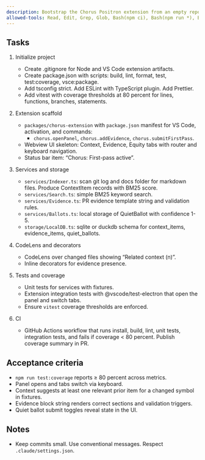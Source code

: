 ```yaml
---
description: Bootstrap the Chorus Positron extension from an empty repo. Produce scaffold, tests, CI, and first value slice of Context, Evidence, Equity.
allowed-tools: Read, Edit, Grep, Glob, Bash(npm ci), Bash(npm run *), Bash(git status), Bash(git add:*), Bash(git commit:*), Bash(node --version)
---
```


## Tasks
1) Initialize project
   - Create .gitignore for Node and VS Code extension artifacts.
   - Create package.json with scripts: build, lint, format, test, test:coverage, vsce:package.
   - Add tsconfig strict. Add ESLint with TypeScript plugin. Add Prettier.
   - Add vitest with coverage thresholds at 80 percent for lines, functions, branches, statements.

2) Extension scaffold
   - `packages/chorus-extension` with `package.json` manifest for VS Code, activation, and commands:
     - `chorus.openPanel`, `chorus.addEvidence`, `chorus.submitFirstPass`.
   - Webview UI skeleton: Context, Evidence, Equity tabs with router and keyboard navigation.
   - Status bar item: “Chorus: First-pass active”.

3) Services and storage
   - `services/Indexer.ts`: scan git log and docs folder for markdown files. Produce ContextItem records with BM25 score.
   - `services/Search.ts`: simple BM25 keyword search.
   - `services/Evidence.ts`: PR evidence template string and validation rules.
   - `services/Ballots.ts`: local storage of QuietBallot with confidence 1-5.
   - `storage/LocalDB.ts`: sqlite or duckdb schema for context_items, evidence_items, quiet_ballots.

4) CodeLens and decorators
   - CodeLens over changed files showing “Related context (n)”.
   - Inline decorators for evidence presence.

5) Tests and coverage
   - Unit tests for services with fixtures.
   - Extension integration tests with @vscode/test-electron that open the panel and switch tabs.
   - Ensure `vitest` coverage thresholds are enforced.

6) CI
   - GitHub Actions workflow that runs install, build, lint, unit tests, integration tests, and fails if coverage < 80 percent. Publish coverage summary in PR.

## Acceptance criteria
- `npm run test:coverage` reports ≥ 80 percent across metrics.
- Panel opens and tabs switch via keyboard.
- Context suggests at least one relevant prior item for a changed symbol in fixtures.
- Evidence block string renders correct sections and validation triggers.
- Quiet ballot submit toggles reveal state in the UI.

## Notes
- Keep commits small. Use conventional messages. Respect `.claude/settings.json`.
